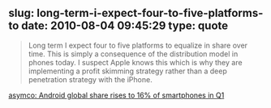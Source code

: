 slug: long-term-i-expect-four-to-five-platforms-to
date: 2010-08-04 09:45:29
type: quote
---

> Long term I expect four to five platforms to equalize in share over time. This is simply a consequence of the distribution model in phones today. I suspect Apple knows this which is why they are implementing a profit skimming strategy rather than a deep penetration strategy with the iPhone.

[asymco: Android global share rises to 16% of smartphones in Q1](http://www.asymco.com/2010/08/02/android-global-share-rises-to-16-of-smartphones-in-q1/)
